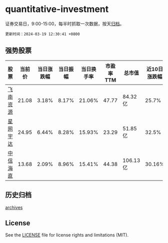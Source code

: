 # quantitative-investment

证券交易日，9:00-15:00，每半时抓取一次数据，按天[归档](archives)。

`更新时间：2024-03-19 12:30:41 +0800`

## 强势股票

|股票|当前价|当日涨跌幅|当日振幅|当日换手率|市盈率TTM|总市值|近10日涨跌幅|
|----|----|----|----|----|----|----|----|
|[飞南资源](https://xueqiu.com/S/SZ301500)|21.08|3.18%|8.17%|21.06%|47.77|84.32亿|25.7%|
|[星网宇达](https://xueqiu.com/S/SZ002829)|24.95|6.44%|8.28%|15.93%|23.29|51.85亿|32.5%|
|[中信海直](https://xueqiu.com/S/SZ000099)|13.68|2.09%|8.96%|15.41%|44.38|106.13亿|30.16%|

## 历史归档

[archives](archives)

## License

See the [LICENSE](LICENSE) file for license rights and limitations (MIT).